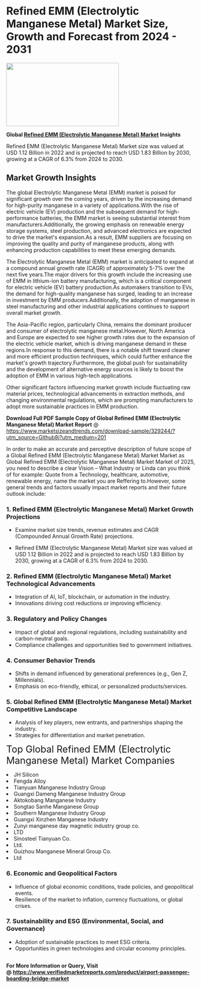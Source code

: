 <H1>Refined EMM (Electrolytic Manganese Metal) Market Size, Growth and Forecast from 2024 - 2031</H1><img class="aligncenter size-medium wp-image-584254" src="https://thirdeyenews.in/wp-content/uploads/2024/09/Global-Market-Research-300x168.jpeg" alt="" width="300" height="168" /><p><strong>Global&nbsp;<a href="https://www.marketsizeandtrends.com/download-sample/329244/?utm_source=Github8j?utm_medium=201">Refined EMM (Electrolytic Manganese Metal) Market</a> Insights</strong></p><p>Refined EMM (Electrolytic Manganese Metal) Market size was valued at USD 1.12 Billion in 2022 and is projected to reach USD 1.83 Billion by 2030, growing at a CAGR of 6.3% from 2024 to 2030.</p><p><h2>Market Growth Insights</h2> <p>The global Electrolytic Manganese Metal (EMM) market is poised for significant growth over the coming years, driven by the increasing demand for high-purity manganese in a variety of applications.With the rise of electric vehicle (EV) production and the subsequent demand for high-performance batteries, the EMM market is seeing substantial interest from manufacturers.Additionally, the growing emphasis on renewable energy storage systems, steel production, and advanced electronics are expected to drive the market's expansion.As a result, EMM suppliers are focusing on improving the quality and purity of manganese products, along with enhancing production capabilities to meet these emerging demands.</p> <p>The Electrolytic Manganese Metal (EMM) market is anticipated to expand at a compound annual growth rate (CAGR) of approximately 5-7% over the next five years.The major drivers for this growth include the increasing use of EMM in lithium-ion battery manufacturing, which is a critical component for electric vehicle (EV) battery production.As automakers transition to EVs, the demand for high-quality manganese has surged, leading to an increase in investment by EMM producers.Additionally, the adoption of manganese in steel manufacturing and other industrial applications continues to support overall market growth.</p> <p>The Asia-Pacific region, particularly China, remains the dominant producer and consumer of electrolytic manganese metal.However, North America and Europe are expected to see higher growth rates due to the expansion of the electric vehicle market, which is driving manganese demand in these regions.In response to this demand, there is a notable shift toward cleaner and more efficient production techniques, which could further enhance the market's growth trajectory.Furthermore, the global push for sustainability and the development of alternative energy sources is likely to boost the adoption of EMM in various high-tech applications.</p> <p>Other significant factors influencing market growth include fluctuating raw material prices, technological advancements in extraction methods, and changing environmental regulations, which are prompting manufacturers to adopt more sustainable practices in EMM production.</p> <p><span class=""><strong>Download Full PDF Sample Copy of Global Refined EMM (Electrolytic Manganese Metal) Market Report</strong> @ <a href="https://www.marketsizeandtrends.com/download-sample/329244/?utm_source=Github8j?utm_medium=201" target="_blank">https://www.marketsizeandtrends.com/download-sample/329244/?utm_source=Github8j?utm_medium=201</a></span></p><p>In order to make an accurate and perceptive description of future scope of a Global&nbsp;Refined EMM (Electrolytic Manganese Metal) Market Market as Global&nbsp;Refined EMM (Electrolytic Manganese Metal) Market Market of 2025, you need to describe a clear Vision &ndash; What Industry or Linda can you think of for example: Quote from a Technology, healthcare, automotive, renewable energy, name the market you are Reffering to.However, some general trends and factors usually impact market reports and their future outlook include:</p><h3>1.&nbsp;<strong>Refined EMM (Electrolytic Manganese Metal) Market Growth Projections</strong></h3><ul><li>Examine market size trends, revenue estimates and CAGR (Compounded Annual Growth Rate) projections.</li><li><p>Refined EMM (Electrolytic Manganese Metal) Market size was valued at USD 1.12 Billion in 2022 and is projected to reach USD 1.83 Billion by 2030, growing at a CAGR of 6.3% from 2024 to 2030.</p></li></ul><h3>2.&nbsp;<strong>Refined EMM (Electrolytic Manganese Metal) Market Technological Advancements</strong></h3><ul><li>Integration of AI, IoT, blockchain, or automation in the industry.</li><li>Innovations driving cost reductions or improving efficiency.</li></ul><h3>3.&nbsp;<strong>Regulatory and Policy Changes</strong></h3><ul><li>Impact of global and regional regulations, including sustainability and carbon-neutral goals.</li><li>Compliance challenges and opportunities tied to government initiatives.</li></ul><h3>4.&nbsp;<strong>Consumer Behavior Trends</strong></h3><ul><li>Shifts in demand influenced by generational preferences (e.g., Gen Z, Millennials).</li><li>Emphasis on eco-friendly, ethical, or personalized products/services.</li></ul><h3>5.&nbsp;<strong>Global Refined EMM (Electrolytic Manganese Metal) Market Competitive Landscape</strong></h3><ul><li>Analysis of key players, new entrants, and partnerships shaping the industry.</li><li>Strategies for differentiation and market penetration.</li></ul><p data-pm-slice="1 1 []"><span style="color: inherit; font-family: inherit; font-size: 25px;">Top Global Refined EMM (Electrolytic Manganese Metal) Market Companies</span></p><div class="" data-test-id=""><p><li>JH Silicon</li><li> Fengda Alloy</li><li> Tianyuan Manganese Industry Group</li><li> Guangxi Dameng Manganese Industry Group</li><li> Aktokobang Manganese Industry</li><li> Songtao Sanhe Manganese Group</li><li> Southern Manganese Industry Group</li><li> Guangxi Xinzhen Manganese Industry</li><li> Zunyi manganese day magnetic industry group co.</li><li> LTD</li><li> Sinosteel Tianyuan Co.</li><li> Ltd.</li><li> Guizhou Manganese Mineral Group Co.</li><li>Ltd</li></p></div><h3>6.&nbsp;<strong>Economic and Geopolitical Factors</strong></h3><ul><li>Influence of global economic conditions, trade policies, and geopolitical events.</li><li>Resilience of the market to inflation, currency fluctuations, or global crises.</li></ul><h3>7.&nbsp;<strong>Sustainability and ESG (Environmental, Social, and Governance)</strong></h3><ul><li>Adoption of sustainable practices to meet ESG criteria.</li><li>Opportunities in green technologies and circular economy principles.</li></ul><h2><strong style="font-size: 14px;">For More Information or Query, Visit @&nbsp;</strong><a style="background-color: #ffffff; font-size: 14px;" href="https://www.marketsizeandtrends.com/report/refined-emm-electrolytic-manganese-metal-market/" target="_blank">https://www.verifiedmarketreports.com/product/airport-passenger-boarding-bridge-market</a></h2>